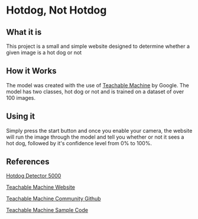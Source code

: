 # Hotdog, Not Hotdog

## What it is

This project is a small and simple website designed to determine whether a given image is a hot dog or not

## How it Works

The model was created with the use of [Teachable Machine](https://teachablemachine.withgoogle.com/) by Google. The model has two classes, hot dog or not and is trained on a dataset of over 100 images.

## Using it

Simply press the start button and once you enable your camera, the website will run the image through the model and tell you whether or not it sees a hot dog, followed by it's confidence level from 0% to 100%.

## References

[Hotdog Detector 5000](https://magicpotato854.github.io/Not-Hotdog-Demo/)

[Teachable Machine Website](https://teachablemachine.withgoogle.com/)

[Teachable Machine Community Github](https://github.com/googlecreativelab/teachablemachine-community/tree/master)

[Teachable Machine Sample Code](https://github.com/googlecreativelab/teachablemachine-community/tree/master/libraries/image)